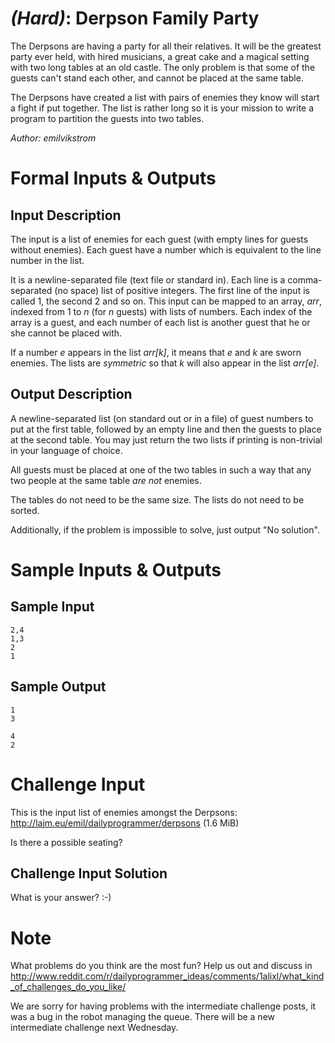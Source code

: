 
# [](#HardIcon) *(Hard)*: Derpson Family Party
The Derpsons are having a party for all their relatives. It will be
the greatest party ever held, with hired musicians, a great cake and a
magical setting with two long tables at an old castle. The only
problem is that some of the guests can't stand each other, and cannot
be placed at the same table.

The Derpsons have created a list with pairs of enemies they know will
start a fight if put together. The list is rather long so it is your
mission to write a program to partition the guests into two tables.

*Author: emilvikstrom*
# Formal Inputs & Outputs
## Input Description
The input is a list of enemies for each guest (with empty lines for
guests without enemies). Each guest have a number which is equivalent
to the line number in the list.

It is a newline-separated file (text file or standard in). Each line is a
comma-separated (no space) list of positive integers. The first
line of the input is called 1, the second 2 and so on. This input can
be mapped to an array, *arr*, indexed from 1 to *n* (for *n* guests)
with lists of numbers. Each index of the array is a guest, and each
number of each list is another guest that he or she cannot be placed with.

If a number *e* appears in the list *arr[k]*, it means that *e* and *k*
are sworn enemies. The lists are *symmetric* so that *k* will also
appear in the list *arr[e]*.
## Output Description
A newline-separated list (on standard out or in a file) of guest
numbers to put at the first table, followed by an empty line and then
the guests to place at the second table. You may just return
the two lists if printing is non-trivial in your language of choice.

All guests must be placed at one of the two tables in such a way that
any two people at the same table *are not* enemies.

The tables do not need to be the same size. The lists do not need to
be sorted.

Additionally, if the problem is impossible to solve, just output
"No solution".
# Sample Inputs & Outputs
## Sample Input
    2,4
    1,3
    2
    1
## Sample Output
    1
    3

    4
    2
# Challenge Input
This is the input list of enemies amongst the Derpsons:
http://lajm.eu/emil/dailyprogrammer/derpsons (1.6 MiB)

Is there a possible seating?
## Challenge Input Solution
What is your answer? :-)
# Note
What problems do you think are the most fun? Help us out and discuss in http://www.reddit.com/r/dailyprogrammer_ideas/comments/1alixl/what_kind_of_challenges_do_you_like/

We are sorry for having problems with the intermediate challenge posts, it was a bug in the robot managing the queue. There will be a new intermediate challenge next Wednesday.
				